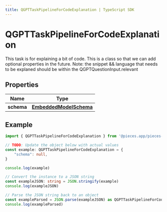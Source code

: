 ```yaml
---
title: QGPTTaskPipelineForCodeExplanation | TypeScript SDK
---
```



# QGPTTaskPipelineForCodeExplanation

This task is for explaining a bit of code.  This is a class so that we can add optional properties in the future.  Note: the snippet && language that needs to be explaned should be within the QGPTQuestionInput.relevant

## Properties

Name | Type
------------ | -------------
**schema** | [**EmbeddedModelSchema**](EmbeddedModelSchema)

## Example

```typescript
import { QGPTTaskPipelineForCodeExplanation } from '@pieces.app/pieces-os-client'

// TODO: Update the object below with actual values
const example: QGPTTaskPipelineForCodeExplanation = {
    "schema": null,
}

console.log(example)

// Convert the instance to a JSON string
const exampleJSON: string = JSON.stringify(example)
console.log(exampleJSON)

// Parse the JSON string back to an object
const exampleParsed = JSON.parse(exampleJSON) as QGPTTaskPipelineForCodeExplanation
console.log(exampleParsed)
```


